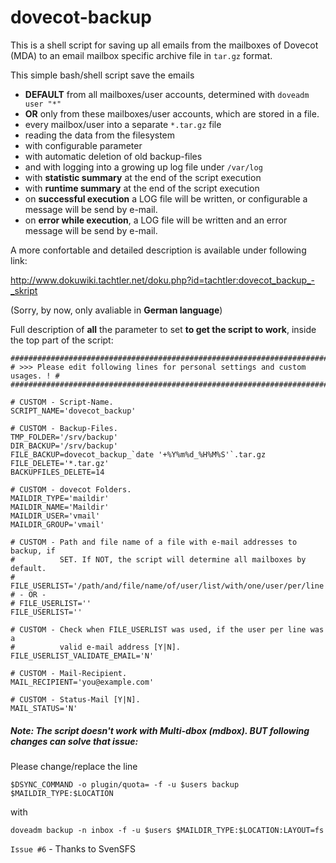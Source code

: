 # dovecot-backup
This is a shell script for saving up all emails from the mailboxes of Dovecot (MDA) to an email mailbox specific archive file in ``tar.gz`` format.

This simple bash/shell script save the emails
- **DEFAULT** from all mailboxes/user accounts, determined with ``doveadm user "*"``
- **OR** only from these mailboxes/user accounts, which are stored in a file.
- every mailbox/user into a separate ``*.tar.gz`` file
- reading the data from the filesystem
- with configurable parameter
- with automatic deletion of old backup-files
- and with logging into a growing up log file under ``/var/log``
- with **statistic summary** at the end of the script execution
- with **runtime summary** at the end of the script execution
- on **successful execution** a LOG file will be written, or configurable a message will be send by e-mail.
- on **error while execution**, a LOG file will be written and an error message will be send by e-mail.

A more confortable and detailed description is available under following link:

http://www.dokuwiki.tachtler.net/doku.php?id=tachtler:dovecot_backup_-_skript

(Sorry, by now, only avaliable in **German language**)

Full description of **all** the parameter to set **to get the script to work**, inside the top part of the script:

```
##############################################################################
# >>> Please edit following lines for personal settings and custom usages. ! #
##############################################################################

# CUSTOM - Script-Name.
SCRIPT_NAME='dovecot_backup'

# CUSTOM - Backup-Files.
TMP_FOLDER='/srv/backup'
DIR_BACKUP='/srv/backup'
FILE_BACKUP=dovecot_backup_`date '+%Y%m%d_%H%M%S'`.tar.gz
FILE_DELETE='*.tar.gz'
BACKUPFILES_DELETE=14

# CUSTOM - dovecot Folders.
MAILDIR_TYPE='maildir'
MAILDIR_NAME='Maildir'
MAILDIR_USER='vmail'
MAILDIR_GROUP='vmail'

# CUSTOM - Path and file name of a file with e-mail addresses to backup, if
#          SET. If NOT, the script will determine all mailboxes by default.
# FILE_USERLIST='/path/and/file/name/of/user/list/with/one/user/per/line'
# - OR -
# FILE_USERLIST=''
FILE_USERLIST=''

# CUSTOM - Check when FILE_USERLIST was used, if the user per line was a
#          valid e-mail address [Y|N].
FILE_USERLIST_VALIDATE_EMAIL='N'

# CUSTOM - Mail-Recipient.
MAIL_RECIPIENT='you@example.com'

# CUSTOM - Status-Mail [Y|N].
MAIL_STATUS='N'
```

##### **Note**: The script doesn't work with Multi-dbox (mdbox). BUT following changes can solve that issue:

Please change/replace the line
```
$DSYNC_COMMAND -o plugin/quota= -f -u $users backup $MAILDIR_TYPE:$LOCATION
```
with
```
doveadm backup -n inbox -f -u $users $MAILDIR_TYPE:$LOCATION:LAYOUT=fs
```

```Issue #6``` - Thanks to SvenSFS

